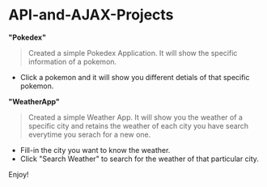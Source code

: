 # API-and-AJAX-Projects

**"Pokedex"**
>Created a simple Pokedex Application. It will show the specific information of a pokemon. 
- Click a pokemon and it will show you different detials of that specific pokemon.

**"WeatherApp"**
>Created a simple Weather App. It will show you the weather of a specific city and retains the weather of each city you have search everytime you serach for a new one.
- Fill-in the city you want to know the weather. 
- Click "Search Weather" to search for the weather of that particular city.

Enjoy!
